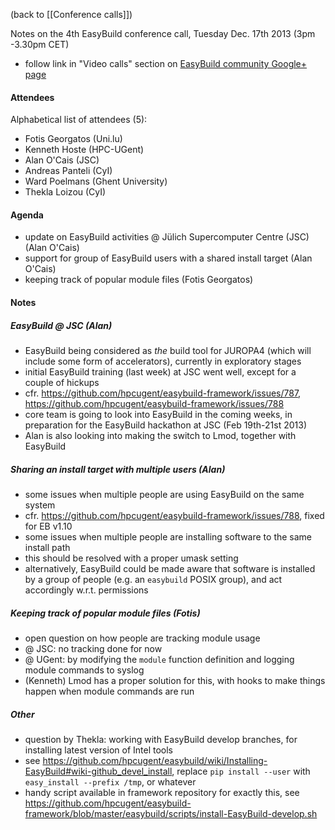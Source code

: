(back to [[Conference calls]])

Notes on the 4th EasyBuild conference call, Tuesday Dec. 17th 2013 (3pm -3.30pm CET)

 * follow link in "Video calls" section on [EasyBuild community Google+ page](https://plus.google.com/communities/103632287931200436158)

#### Attendees

Alphabetical list of attendees (5):

* Fotis Georgatos (Uni.lu)
* Kenneth Hoste (HPC-UGent)
* Alan O'Cais (JSC)
* Andreas Panteli (CyI)
* Ward Poelmans (Ghent University)
* Thekla Loizou (CyI)

#### Agenda

* update on EasyBuild activities @ Jülich Supercomputer Centre (JSC) (Alan O'Cais)
* support for group of EasyBuild users with a shared install target (Alan O'Cais)
* keeping track of popular module files (Fotis Georgatos)

#### Notes

##### EasyBuild @ JSC (Alan)

* EasyBuild being considered as _the_ build tool for JUROPA4 (which will include some form of accelerators), currently in exploratory stages
* initial EasyBuild training (last week) at JSC went well, except for a couple of hickups
 * cfr. https://github.com/hpcugent/easybuild-framework/issues/787, https://github.com/hpcugent/easybuild-framework/issues/788
* core team is going to look into EasyBuild in the coming weeks, in preparation for the EasyBuild hackathon at JSC (Feb 19th-21st 2013)
* Alan is also looking into making the switch to Lmod, together with EasyBuild

##### Sharing an install target with multiple users (Alan)

* some issues when multiple people are using EasyBuild on the same system
 * cfr. https://github.com/hpcugent/easybuild-framework/issues/788, fixed for EB v1.10
* some issues when multiple people are installing software to the same install path
 * this should be resolved with a proper umask setting
 * alternatively, EasyBuild could be made aware that software is installed by a group of people (e.g. an `easybuild` POSIX group), and act accordingly w.r.t. permissions

##### Keeping track of popular module files (Fotis)

* open question on how people are tracking module usage
 * @ JSC: no tracking done for now
 * @ UGent: by modifying the `module` function definition and logging module commands to syslog
* (Kenneth) Lmod has a proper solution for this, with hooks to make things happen when module commands are run

##### Other

* question by Thekla: working with EasyBuild develop branches, for installing latest version of Intel tools
 * see https://github.com/hpcugent/easybuild/wiki/Installing-EasyBuild#wiki-github_devel_install, replace `pip install --user` with `easy_install --prefix /tmp`, or whatever
 * handy script available in framework repository for exactly this, see https://github.com/hpcugent/easybuild-framework/blob/master/easybuild/scripts/install-EasyBuild-develop.sh